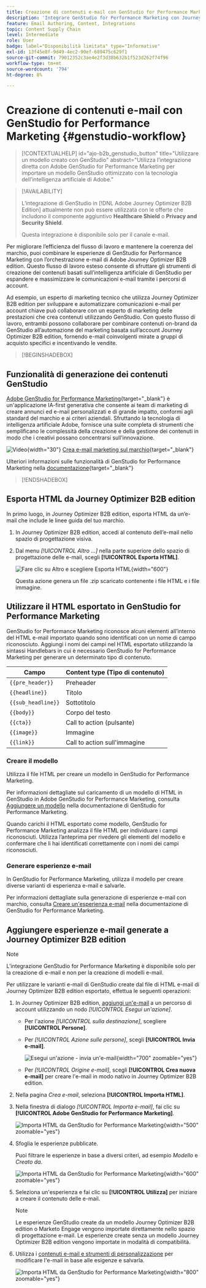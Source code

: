```yaml
---
title: Creazione di contenuti e-mail con GenStudio for Performance Marketing
description: 'Integrare GenStudio for Performance Marketing con Journey Optimizer B2B edition: esporta HTML, crea esperienze e-mail basate sull’intelligenza artificiale e importa contenuti a marchio.'
feature: Email Authoring, Content, Integrations
topic: Content Supply Chain
level: Intermediate
role: User
badge: label="Disponibilità limitata" type="Informative"
exl-id: 13f45e8f-9d49-4ec2-90ef-689475c629f1
source-git-commit: 79012352c3ae4e2f3d38b632b1f523d262f74f96
workflow-type: tm+mt
source-wordcount: '794'
ht-degree: 8%

---
```


# Creazione di contenuti e-mail con GenStudio for Performance Marketing {#genstudio-workflow}

>[!CONTEXTUALHELP]
>id="ajo-b2b_genstudio_button"
>title="Utilizzare un modello creato con GenStudio"
>abstract="Utilizza l’integrazione diretta con Adobe GenStudio for Performance Marketing per importare un modello GenStudio ottimizzato con la tecnologia dell’intelligenza artificiale di Adobe."

>[!AVAILABILITY]
>
>L’integrazione di GenStudio in [!DNL Adobe Journey Optimizer B2B Edition] attualmente non può essere utilizzata con le offerte che includono il componente aggiuntivo **Healthcare Shield** o **Privacy and Security Shield**.
>
>Questa integrazione è disponibile solo per il canale e-mail.

Per migliorare l’efficienza del flusso di lavoro e mantenere la coerenza del marchio, puoi combinare le esperienze di GenStudio for Performance Marketing con l’orchestrazione e-mail di Adobe Journey Optimizer B2B edition. Questo flusso di lavoro esteso consente di sfruttare gli strumenti di creazione dei contenuti basati sull’intelligenza artificiale di GenStudio per espandere e massimizzare le comunicazioni e-mail tramite i percorsi di account.

Ad esempio, un esperto di marketing tecnico che utilizza Journey Optimizer B2B edition per sviluppare e automatizzare comunicazioni e-mail per account chiave può collaborare con un esperto di marketing delle prestazioni che crea contenuti utilizzando GenStudio. Con questo flusso di lavoro, entrambi possono collaborare per combinare contenuti on-brand da GenStudio all’automazione del marketing basata sull’account Journey Optimizer B2B edition, fornendo e-mail coinvolgenti mirate a gruppi di acquisto specifici e incentivando le vendite.

>[!BEGINSHADEBOX]

## Funzionalità di generazione dei contenuti GenStudio

[Adobe GenStudio for Performance Marketing](https://business.adobe.com/it/products/genstudio-for-performance-marketing.html){target="_blank"} è un&#39;applicazione IA-first generativa che consente ai team di marketing di creare annunci ed e-mail personalizzati e di grande impatto, conformi agli standard del marchio e ai criteri aziendali. Sfruttando la tecnologia di intelligenza artificiale Adobe, fornisce una suite completa di strumenti che semplificano le complessità della creazione e della gestione dei contenuti in modo che i creativi possano concentrarsi sull’innovazione.

![Video](../../assets/do-not-localize/icon-video.svg){width="30"} [Crea e-mail marketing sul marchio](https://experienceleague.adobe.com/it/docs/genstudio-for-performance-marketing-learn/tutorials/creating-experiences/creating-on-brand-emails){target="_blank"}

Ulteriori informazioni sulle funzionalità di GenStudio for Performance Marketing nella [documentazione](https://experienceleague.adobe.com/it/docs/genstudio-for-performance-marketing/user-guide/home){target="_blank"}

>[!ENDSHADEBOX]

## Esporta HTML da Journey Optimizer B2B edition

In primo luogo, in Journey Optimizer B2B edition, esporta HTML da un’e-mail che include le linee guida del tuo marchio.

1. In Journey Optimizer B2B edition, accedi al contenuto dell’e-mail nello spazio di progettazione visiva.

1. Dal menu _[!UICONTROL Altro ...]_ nella parte superiore dello spazio di progettazione delle e-mail, scegli **[!UICONTROL Esporta HTML]**.

   ![Fare clic su Altro e scegliere Esporta HTML](./assets/email-export-html.png){width="600"}

   Questa azione genera un file .zip scaricato contenente i file HTML e i file immagine.

## Utilizzare il HTML esportato in GenStudio for Performance Marketing

GenStudio for Performance Marketing riconosce alcuni elementi all’interno del HTML e-mail importato quando sono identificati con un nome di campo riconosciuto. Aggiungi i nomi dei campi nel HTML esportato utilizzando la sintassi Handlebars in cui è necessario GenStudio for Performance Marketing per generare un determinato tipo di contenuto.

| Campo | Content type (Tipo di contenuto) |
| ----------------- | ------------------------- |
| `{{pre_header}}` | Preheader |
| `{{headline}}` | Titolo |
| `{{sub_headline}}` | Sottotitolo |
| `{{body}}` | Corpo del testo |
| `{{cta}}` | Call to action (pulsante) |
| `{{image}}` | Immagine |
| `{{link}}` | Call to action sull&#39;immagine |

### Creare il modello

Utilizza il file HTML per creare un modello in GenStudio for Performance Marketing.

Per informazioni dettagliate sul caricamento di un modello di HTML in GenStudio in Adobe GenStudio for Performance Marketing, consulta [Aggiungere un modello](https://experienceleague.adobe.com/en/docs/genstudio-for-performance-marketing/user-guide/content/templates/use-templates#add-a-template) nella documentazione di GenStudio for Performance Marketing.

Quando carichi il HTML esportato come modello, GenStudio for Performance Marketing analizza il file HTML per individuare i campi riconosciuti. Utilizza l’anteprima per rivedere gli elementi del modello e confermare che li hai identificati correttamente con i nomi dei campi riconosciuti.

### Generare esperienze e-mail

In GenStudio for Performance Marketing, utilizza il modello per creare diverse varianti di esperienza e-mail e salvarle.

Per informazioni dettagliate sulla generazione di esperienze e-mail con marchio, consulta [Creare un&#39;esperienza e-mail](https://experienceleague.adobe.com/en/docs/genstudio-for-performance-marketing/user-guide/create/create-email-experience) nella documentazione di GenStudio for Performance Marketing.

## Aggiungere esperienze e-mail generate a Journey Optimizer B2B edition

>[!NOTE]
>
>L’integrazione GenStudio for Performance Marketing è disponibile solo per la creazione di e-mail e non per la creazione di modelli e-mail.

Per utilizzare le varianti e-mail di GenStudio create dal file di HTML e-mail di Journey Optimizer B2B edition esportato, effettua le seguenti operazioni:

1. In Journey Optimizer B2B edition, [aggiungi un&#39;e-mail](./add-email.md) a un percorso di account utilizzando un nodo _[!UICONTROL Esegui un&#39;azione]_.

   * Per l&#39;azione _[!UICONTROL sulla destinazione]_, scegliere **[!UICONTROL Persone]**.

   * Per _[!UICONTROL Azione sulle persone]_, scegli **[!UICONTROL Invia e-mail]**.

     ![Esegui un&#39;azione - invia un&#39;e-mail](./assets/journey-node-send-email.png){width="700" zoomable="yes"}

   * Per _[!UICONTROL Origine e-mail]_, scegli **[!UICONTROL Crea nuova e-mail]** per creare l&#39;e-mail in modo nativo in Journey Optimizer B2B edition.

1. Nella pagina _Crea e-mail_, seleziona **[!UICONTROL Importa HTML]**.

1. Nella finestra di dialogo _[!UICONTROL Importa e-mail]_, fai clic su **[!UICONTROL Adobe GenStudio for Performance Marketing]**.

   ![Importa HTML da GenStudio for Performance Marketing](./assets/email-import-html-genstudio.png){width="500" zoomable="yes"}

1. Sfoglia le esperienze pubblicate.

   Puoi filtrare le esperienze in base a diversi criteri, ad esempio _Modello_ e _Creato da_.

   ![Importa HTML da GenStudio for Performance Marketing](./assets/email-import-select-gen-studio-experience.png){width="600" zoomable="yes"}

1. Seleziona un&#39;esperienza e fai clic su **[!UICONTROL Utilizza]** per iniziare a creare il contenuto delle e-mail.

   >[!NOTE]
   >
   >Le esperienze GenStudio create da un modello Journey Optimizer B2B edition o Marketo Engage vengono importate direttamente nello spazio di progettazione e-mail. Le esperienze create senza un modello Journey Optimizer B2B edition vengono importate in modalità di compatibilità.

1. Utilizza i [contenuti e-mail e strumenti di personalizzazione](./email-authoring.md) per modificare l&#39;e-mail in base alle esigenze e salvarla.

   ![Importa HTML da GenStudio for Performance Marketing](./assets/email-imported-experience.png){width="800" zoomable="yes"}
